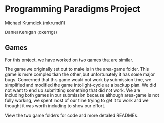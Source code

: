 # Programming Paradigms Project

Michael Krumdick (mkrumdi1)

Daniel Kerrigan (dkerriga)

## Games

For this project, we have worked on two games that are similar.

The game we originally set out to make is in the area-game folder. This game is more complex than the other, but unfortunately it has some major bugs. Concerned that this game would not work by submission time, we simplified and modified the game into light-cycle as a backup plan. We did not want to end up submitting something that did not work. We are including both games in our submission because although area-game is not fully working, we spent most of our time trying to get it to work and we thought it was worth including to show our effort.

View the two game folders for code and more detailed READMEs.
